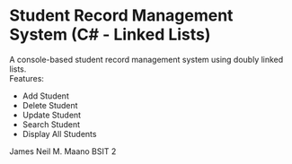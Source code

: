 # Student Record Management System (C# - Linked Lists)

A console-based student record management system using doubly linked lists.  
Features:
- Add Student
- Delete Student
- Update Student
- Search Student
- Display All Students



James Neil M. Maano 
BSIT 2
